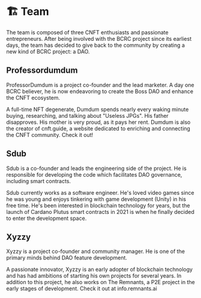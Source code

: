 # 🏗 Team

The team is composed of three CNFT enthusiasts and passionate entrepreneurs. After being involved with the BCRC project since its earliest days, the team has decided to give back to the community by creating a new kind of BCRC project: a DAO.

## Professordumdum

ProfessorDumdum is a project co-founder and the lead marketer. A day one BCRC believer, he is now endeavoring to create the Boss DAO and enhance the CNFT ecosystem.

A full-time NFT degenerate, Dumdum spends nearly every waking minute buying, researching, and talking about "Useless JPGs". His father disapproves. His mother is very proud, as it pays her rent. Dumdum is also the creator of cnft.guide, a website dedicated to enriching and connecting the CNFT community. Check it out!

## Sdub

Sdub is a co-founder and leads the engineering side of the project. He is responsible for developing the code which facilitates DAO governance, including smart contracts.

Sdub currently works as a software engineer. He's loved video games since he was young and enjoys tinkering with game development (Unity) in his free time. He's been interested in blockchain technology for years, but the launch of Cardano Plutus smart contracts in 2021 is when he finally decided to enter the development space.

## Xyzzy

Xyzzy is a project co-founder and community manager. He is one of the primary minds behind DAO feature development.

A passionate innovator, Xyzzy is an early adopter of blockchain technology and has had ambitions of starting his own projects for several years. In addition to this project, he also works on The Remnants, a P2E project in the early stages of development. Check it out at info.remnants.ai
